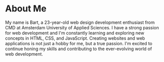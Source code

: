 # About Me

My name is Bart, a 23-year-old web design development enthusiast from CMD at Amsterdam University of Applied Sciences. I have a strong passion for web development and I'm constantly learning and exploring new concepts in HTML, CSS, and JavaScript. Creating websites and web applications is not just a hobby for me, but a true passion. I'm excited to continue honing my skills and contributing to the ever-evolving world of web development.

